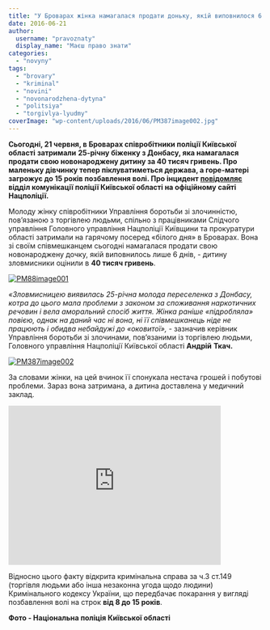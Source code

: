 ```yaml
---
title: "У Броварах жінка намагалася продати доньку, якій виповнилося 6 днів - ВІДЕО"
date: 2016-06-21
author: 
  username: "pravoznaty"
  display_name: "Маєш право знати"
categories: 
  - "novyny"
tags: 
  - "brovary"
  - "kriminal"
  - "novini"
  - "novonarodzhena-dytyna"
  - "politsiya"
  - "torgivlya-lyudmy"
coverImage: "wp-content/uploads/2016/06/PM387image002.jpg"
---
```


**Сьогодні, 21 червня, в Броварах співробітники поліції Київської області** **затримали** **25-річну біженку з Донбасу, яка намагалася продати свою новонароджену дитину за 40 тисяч гривень. Про маленьку дівчинку тепер піклуватиметься держава, а горе-матері загрожує до 15 років позбавлення волі. Про інцидент [повідомляє](https://www.kv.npu.gov.ua/uk/publish/article/209227) відділ комунікації поліції Київської області на офіційному сайті Нацполіції.**

Молоду жінку співробітники Управління боротьби зі злочинністю, пов’язаною з торгівлею людьми, спільно з працівниками Слідчого управління Головного управління Нацполіції Київщини та прокуратури області затримали на гарячому посеред «білого дня» в Броварах. Вона зі своїм співмешканцем сьогодні намагалася продати свою новонароджену дочку, якій виповнилось лише 6 днів, - дитину зловмисники оцінили в **40 тисяч гривень**.

[![PM88image001](https://mpz.brovary.org/wp-content/uploads/2016/06/PM88image001.jpg)](https://mpz.brovary.org/wp-content/uploads/2016/06/PM88image001.jpg)

_«Зловмисницею виявилась 25-річна молода переселенка з Донбасу, котра до цього мала проблеми з законом за споживання наркотичних речовин і вела аморальний спосіб життя. Жінка раніше «підробляла» повією, однак на даний час ні вона, ні її співмешканець ніде не працюють і обидва небайдужі до «оковитої»,_ - зазначив керівник Управління боротьби зі злочинами, пов’язаними із торгівлею людьми, Головного управління Нацполіції Київської області **Андрій** **Ткач.**

[![PM387image002](https://mpz.brovary.org/wp-content/uploads/2016/06/PM387image002.jpg)](https://mpz.brovary.org/wp-content/uploads/2016/06/PM387image002.jpg)

За словами жінки, на цей вчинок її спонукала нестача грошей і побутові проблеми. Зараз вона затримана, а дитина доставлена у медичний заклад.

<iframe src="https://www.youtube.com/embed/K89lD3HF1S8" width="420" height="315" frameborder="0" allowfullscreen="allowfullscreen"></iframe>

Відносно цього факту відкрита кримінальна справа за ч.3 ст.149 (торгівля людьми або інша незаконна угода щодо людини) Кримінального кодексу України, що передбачає покарання у вигляді позбавлення волі на строк **від 8 до 15 років**.

**Фото - Національна поліція Київської області**
